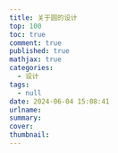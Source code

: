 ```yaml
---
title: 关于圆的设计
top: 100
toc: true
comment: true
published: true
mathjax: true
categories:
  - 设计
tags:
  - null
date: 2024-06-04 15:08:41
urlname:
summary:
cover:
thumbnail: 
---
```


<!--more-->